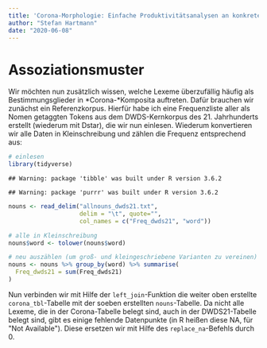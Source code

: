 ```yaml
---
title: 'Corona-Morphologie: Einfache Produktivitätsanalysen an konkreten Beispielen'
author: "Stefan Hartmann"
date: "2020-06-08"
---
```





# Assoziationsmuster

Wir möchten nun zusätzlich wissen, welche Lexeme überzufällig häufig als Bestimmungsglieder in *Corona-*Komposita auftreten. Dafür brauchen wir zunächst ein Referenzkorpus. Hierfür habe ich eine Frequenzliste aller als Nomen getaggten Tokens aus dem DWDS-Kernkorpus des 21. Jahrhunderts erstellt (wiederum mit Dstar), die wir nun einlesen. Wiederum konvertieren wir alle Daten in Kleinschreibung und zählen die Frequenz entsprechend aus:



```r
# einlesen
library(tidyverse)
```

```
## Warning: package 'tibble' was built under R version 3.6.2
```

```
## Warning: package 'purrr' was built under R version 3.6.2
```

```r
nouns <- read_delim("allnouns_dwds21.txt", 
                    delim = "\t", quote="",
                    col_names = c("Freq_dwds21", "word"))

# alle in Kleinschreibung
nouns$word <- tolower(nouns$word)

# neu auszählen (um groß- und kleingeschriebene Varianten zu vereinen)
nouns <- nouns %>% group_by(word) %>% summarise(
  Freq_dwds21 = sum(Freq_dwds21)
)
```

Nun verbinden wir mit Hilfe der `left_join`-Funktion die weiter oben erstellte `corona_tbl`-Tabelle mit der soeben erstellten `nouns`-Tabelle. Da nicht alle Lexeme, die in der Corona-Tabelle belegt sind, auch in der DWDS21-Tabelle belegt sind, gibt es einige fehlende Datenpunkte (in R heißen diese NA, für "Not Available"). Diese ersetzen wir mit Hilfe des `replace_na`-Befehls durch 0.















